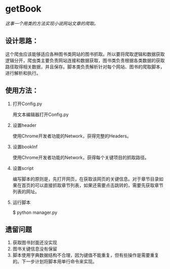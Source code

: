 # getBook

*这事一个用类的方法实现小说网站文章的爬取。*

## 设计思路：

这个爬虫应该能够适应各种图书类网站的图书抓取。所以要将爬取逻辑和数据获取逻辑分开，爬虫类主要负责网站连接和数据获取，图书类负责根据各类数据的获取路径取得相关数据，并且保存。脚本类负责解析针对每个网站、图书的爬取脚本，进行解析和执行。

## 使用方法：

1. 打开Config.py

   用文本编辑器打开Config.py

2. 设置header

   使用Chrome开发者功能的Network，获得完整的Headers。

3. 设置bookInf

   使用Chrome开发者功能的Network，获得每个关键项目的抓取路径。

4. 设置script

   编写脚本的原则是，先打开网页，在获取该网页的关键信息。对于章节目录如果在首页的可以直接抓取章节列表，如果还需要点击跳转的，需要先获取章节列表的网址。

5. 运行脚本

   $ python manager.py

## 遗留问题

1. 获取图书封面还没实现
2. 图书关键信息没有保留
3. 脚本使用字典数据结构不合理，因为键值不能重复，但有些操作是需要重复的。下一步计划将脚本用单行命令来实现。

